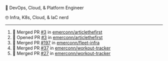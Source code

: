 💼 DevOps, Cloud, & Platform Engineer

🤓 Infra, K8s, Cloud, & IaC nerd

---

<!--START_SECTION:activity-->
1. 🎉 Merged PR [#3](https://github.com/emerconn/articlethefirst/pull/3) in [emerconn/articlethefirst](https://github.com/emerconn/articlethefirst)
2. 💪 Opened PR [#3](https://github.com/emerconn/articlethefirst/pull/3) in [emerconn/articlethefirst](https://github.com/emerconn/articlethefirst)
3. 🎉 Merged PR [#197](https://github.com/emerconn/fleet-infra/pull/197) in [emerconn/fleet-infra](https://github.com/emerconn/fleet-infra)
4. 🎉 Merged PR [#37](https://github.com/emerconn/workout-tracker/pull/37) in [emerconn/workout-tracker](https://github.com/emerconn/workout-tracker)
5. 🎉 Merged PR [#27](https://github.com/emerconn/workout-tracker/pull/27) in [emerconn/workout-tracker](https://github.com/emerconn/workout-tracker)
<!--END_SECTION:activity-->
